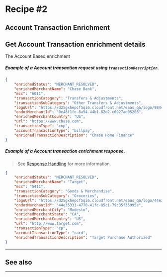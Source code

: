 # Recipe #2

## Account Transaction Enrichment 


## Get Account Transaction enrichment details
The Account Based enrichment

<!--
type: tab
titles: Request, Response
-->

##### Example of a Account transaction request using `transactionDescription`.

```json
{
    "enrichedStatus": "MERCHANT_RESOLVED",
    "enrichedMerchantName": "Chase Bank",
    "mcc": "6011",
    "transactionCategory": "Transfers & Adjustments",
    "transactionSubCategory": "Other Transfers & Adjustments",
    "logoUrl": "https://d25gxhepcf5qi6.cloudfront.net/eaas_qa/logo/9844ed5c-0609-42eb-9f6d-bac804f51ea9.png",
    "ondotMerchantId": "0e48f1fe-8a94-44b1-82d2-c0927ad05208",
    "enrichedMerchantCountry": "US",
    "url": "https://www.chase.com",
    "transactionType": "cnp",
    "accountTransactionType": "billpay",
    "enrichedTransactionDescription": "Chase Home Finance"
}
```

<!--
type: tab
-->

##### Example of a Account transaction enrichment response.

<!-- theme: info -->
> See [Response Handling](?path=docs/Resources/Guides/Response-Codes/Response-Handling.md) for more information.

```json
{
    "enrichedStatus": "MERCHANT_RESOLVED",
    "enrichedMerchantName": "Target",
    "mcc": "5411",
    "transactionCategory": "Goods & Merchandise",
    "transactionSubCategory": "Groceries",
    "logoUrl": "https://d25gxhepcf5qi6.cloudfront.net/eaas_qa/logo/44e35331-4778-41fc-85c1-79c35f35995e.png",
    "ondotMerchantId": "44e35331-4778-41fc-85c1-79c35f35995e",
    "enrichedMerchantCity": "Modesto",
    "enrichedMerchantState": "CA",
    "enrichedMerchantCountry": "US",
    "url": "http://www.target.com",
    "transactionType": "cp",
    "accountTransactionType": "card",
    "enrichedTransactionDescription": "Target Purchase Authorized"
}
```

<!-- type: tab-end -->


---
## See also


---
